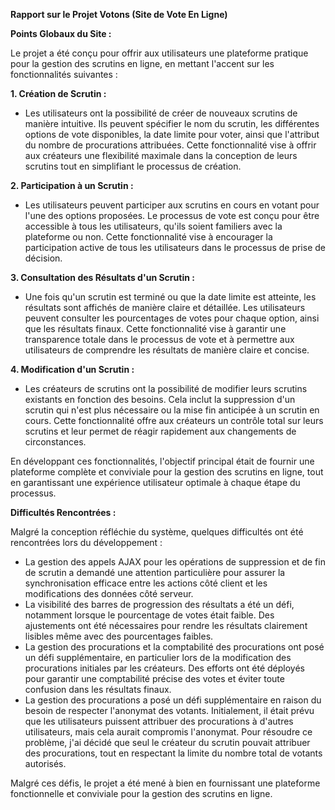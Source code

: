 **Rapport sur le Projet Votons (Site de Vote En Ligne)**

**Points Globaux du Site :**

Le projet a été conçu pour offrir aux utilisateurs une plateforme pratique pour la gestion des scrutins en ligne, en mettant l'accent sur les fonctionnalités suivantes :

**1. Création de Scrutin :**
   - Les utilisateurs ont la possibilité de créer de nouveaux scrutins de manière intuitive. Ils peuvent spécifier le nom du scrutin, les différentes options de vote disponibles, la date limite pour voter, ainsi que l'attribut du nombre de procurations attribuées. Cette fonctionnalité vise à offrir aux créateurs une flexibilité maximale dans la conception de leurs scrutins tout en simplifiant le processus de création.

**2. Participation à un Scrutin :**
   - Les utilisateurs peuvent participer aux scrutins en cours en votant pour l'une des options proposées. Le processus de vote est conçu pour être accessible à tous les utilisateurs, qu'ils soient familiers avec la plateforme ou non. Cette fonctionnalité vise à encourager la participation active de tous les utilisateurs dans le processus de prise de décision.

**3. Consultation des Résultats d'un Scrutin :**
   - Une fois qu'un scrutin est terminé ou que la date limite est atteinte, les résultats sont affichés de manière claire et détaillée. Les utilisateurs peuvent consulter les pourcentages de votes pour chaque option, ainsi que les résultats finaux. Cette fonctionnalité vise à garantir une transparence totale dans le processus de vote et à permettre aux utilisateurs de comprendre les résultats de manière claire et concise.

**4. Modification d'un Scrutin :**
   - Les créateurs de scrutins ont la possibilité de modifier leurs scrutins existants en fonction des besoins. Cela inclut la suppression d'un scrutin qui n'est plus nécessaire ou la mise fin anticipée à un scrutin en cours. Cette fonctionnalité offre aux créateurs un contrôle total sur leurs scrutins et leur permet de réagir rapidement aux changements de circonstances.

En développant ces fonctionnalités, l'objectif principal était de fournir une plateforme complète et conviviale pour la gestion des scrutins en ligne, tout en garantissant une expérience utilisateur optimale à chaque étape du processus.

**Difficultés Rencontrées :**

Malgré la conception réfléchie du système, quelques difficultés ont été rencontrées lors du développement :
   - La gestion des appels AJAX pour les opérations de suppression et de fin de scrutin a demandé une attention particulière pour assurer la synchronisation efficace entre les actions côté client et les modifications des données côté serveur.
   - La visibilité des barres de progression des résultats a été un défi, notamment lorsque le pourcentage de votes était faible. Des ajustements ont été nécessaires pour rendre les résultats clairement lisibles même avec des pourcentages faibles.
   - La gestion des procurations et la comptabilité des procurations ont posé un défi supplémentaire, en particulier lors de la modification des procurations initiales par les créateurs. Des efforts ont été déployés pour garantir une comptabilité précise des votes et éviter toute confusion dans les résultats finaux.
   - La gestion des procurations a posé un défi supplémentaire en raison du besoin de respecter l'anonymat des votants. Initialement, il était prévu que les utilisateurs puissent attribuer des procurations à d'autres utilisateurs, mais cela aurait compromis l'anonymat. Pour résoudre ce problème, j'ai décidé que seul le créateur du scrutin pouvait attribuer des procurations, tout en respectant la limite du nombre total de votants autorisés.

Malgré ces défis, le projet a été mené à bien en fournissant une plateforme fonctionnelle et conviviale pour la gestion des scrutins en ligne.